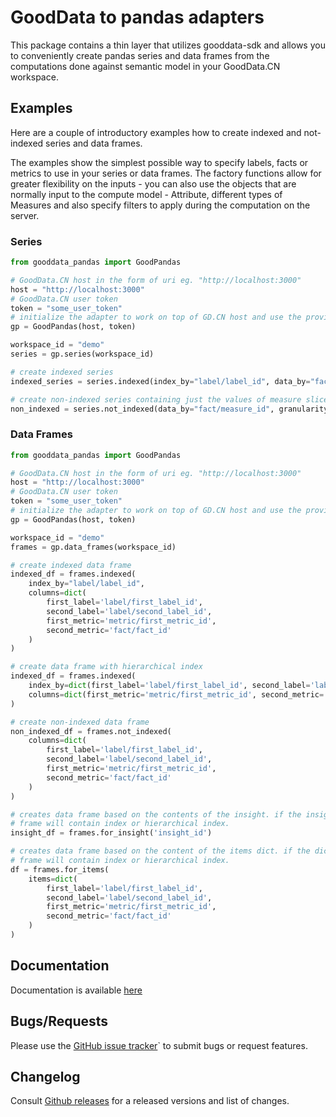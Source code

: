 # GoodData to pandas adapters

This package contains a thin layer that utilizes gooddata-sdk and allows you to conveniently create pandas series and
data frames from the computations done against semantic model in your GoodData.CN workspace.

## Examples

Here are a couple of introductory examples how to create indexed and not-indexed series and data frames.

The examples show the simplest possible way to specify labels, facts or metrics to use in your series or data frames.
The factory functions allow for greater flexibility on the inputs - you can also use the objects that are normally
input to the compute model - Attribute, different types of Measures and also specify filters to apply during the
computation on the server.

### Series

```python
from gooddata_pandas import GoodPandas

# GoodData.CN host in the form of uri eg. "http://localhost:3000"
host = "http://localhost:3000"
# GoodData.CN user token
token = "some_user_token"
# initialize the adapter to work on top of GD.CN host and use the provided authentication token
gp = GoodPandas(host, token)

workspace_id = "demo"
series = gp.series(workspace_id)

# create indexed series
indexed_series = series.indexed(index_by="label/label_id", data_by="fact/measure_id")

# create non-indexed series containing just the values of measure sliced by elements of the label
non_indexed = series.not_indexed(data_by="fact/measure_id", granularity="label/label_id")
```

### Data Frames

```python
from gooddata_pandas import GoodPandas

# GoodData.CN host in the form of uri eg. "http://localhost:3000"
host = "http://localhost:3000"
# GoodData.CN user token
token = "some_user_token"
# initialize the adapter to work on top of GD.CN host and use the provided authentication token
gp = GoodPandas(host, token)

workspace_id = "demo"
frames = gp.data_frames(workspace_id)

# create indexed data frame
indexed_df = frames.indexed(
    index_by="label/label_id",
    columns=dict(
        first_label='label/first_label_id',
        second_label='label/second_label_id',
        first_metric='metric/first_metric_id',
        second_metric='fact/fact_id'
    )
)

# create data frame with hierarchical index
indexed_df = frames.indexed(
    index_by=dict(first_label='label/first_label_id', second_label='label/second_label_id'),
    columns=dict(first_metric='metric/first_metric_id', second_metric='fact/fact_id'),
)

# create non-indexed data frame
non_indexed_df = frames.not_indexed(
    columns=dict(
        first_label='label/first_label_id',
        second_label='label/second_label_id',
        first_metric='metric/first_metric_id',
        second_metric='fact/fact_id'
    )
)

# creates data frame based on the contents of the insight. if the insight contains labels and measures, the data
# frame will contain index or hierarchical index.
insight_df = frames.for_insight('insight_id')

# creates data frame based on the content of the items dict. if the dict contains both labels and measures, the
# frame will contain index or hierarchical index.
df = frames.for_items(
    items=dict(
        first_label='label/first_label_id',
        second_label='label/second_label_id',
        first_metric='metric/first_metric_id',
        second_metric='fact/fact_id'
    )
)
```

## Documentation

Documentation is available [here](https://gooddata-pandas.readthedocs.io)

## Bugs/Requests

Please use the [GitHub issue tracker](https://github.com/gooddata/gooddata-python-sdk/issues)` to submit bugs
or request features.

## Changelog

Consult [Github releases](https://github.com/gooddata/gooddata-python-sdk/releases) for a released versions
and list of changes.
